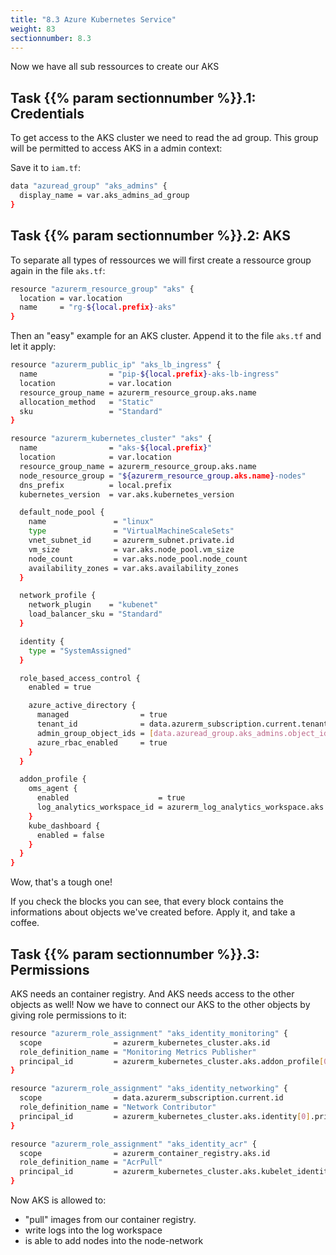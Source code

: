 ```yaml
---
title: "8.3 Azure Kubernetes Service"
weight: 83
sectionnumber: 8.3
---
```


Now we have all sub ressources to create our AKS


## Task {{% param sectionnumber %}}.1: Credentials

To get access to the AKS cluster we need to read the ad group. This group will be permitted to access AKS in a admin context:

Save it to `iam.tf`:

```bash
data "azuread_group" "aks_admins" {
  display_name = var.aks_admins_ad_group
}
```


## Task {{% param sectionnumber %}}.2: AKS

To separate all types of ressources we will first create a ressource group again in the file `aks.tf`:

```bash
resource "azurerm_resource_group" "aks" {
  location = var.location
  name     = "rg-${local.prefix}-aks"
}
```

Then an "easy" example for an AKS cluster. Append it to the file `aks.tf` and let it apply:

```bash
resource "azurerm_public_ip" "aks_lb_ingress" {
  name                = "pip-${local.prefix}-aks-lb-ingress"
  location            = var.location
  resource_group_name = azurerm_resource_group.aks.name
  allocation_method   = "Static"
  sku                 = "Standard"
}

resource "azurerm_kubernetes_cluster" "aks" {
  name                = "aks-${local.prefix}"
  location            = var.location
  resource_group_name = azurerm_resource_group.aks.name
  node_resource_group = "${azurerm_resource_group.aks.name}-nodes"
  dns_prefix          = local.prefix
  kubernetes_version  = var.aks.kubernetes_version

  default_node_pool {
    name               = "linux"
    type               = "VirtualMachineScaleSets"
    vnet_subnet_id     = azurerm_subnet.private.id
    vm_size            = var.aks.node_pool.vm_size
    node_count         = var.aks.node_pool.node_count
    availability_zones = var.aks.availability_zones
  }

  network_profile {
    network_plugin    = "kubenet"
    load_balancer_sku = "Standard"
  }

  identity {
    type = "SystemAssigned"
  }

  role_based_access_control {
    enabled = true

    azure_active_directory {
      managed                = true
      tenant_id              = data.azurerm_subscription.current.tenant_id
      admin_group_object_ids = [data.azuread_group.aks_admins.object_id]
      azure_rbac_enabled     = true
    }
  }

  addon_profile {
    oms_agent {
      enabled                    = true
      log_analytics_workspace_id = azurerm_log_analytics_workspace.aks.id
    }
    kube_dashboard {
      enabled = false
    }
  }
}
```

Wow, that's a tough one!

If you check the blocks you can see, that every block contains the informations about objects we've created before. Apply it, and take a coffee.


## Task {{% param sectionnumber %}}.3: Permissions

AKS needs an container registry. And AKS needs access to the other objects as well! Now we have to connect our AKS to the other objects by giving role permissions to it:

```bash
resource "azurerm_role_assignment" "aks_identity_monitoring" {
  scope                = azurerm_kubernetes_cluster.aks.id
  role_definition_name = "Monitoring Metrics Publisher"
  principal_id         = azurerm_kubernetes_cluster.aks.addon_profile[0].oms_agent[0].oms_agent_identity[0].object_id
}

resource "azurerm_role_assignment" "aks_identity_networking" {
  scope                = data.azurerm_subscription.current.id
  role_definition_name = "Network Contributor"
  principal_id         = azurerm_kubernetes_cluster.aks.identity[0].principal_id
}

resource "azurerm_role_assignment" "aks_identity_acr" {
  scope                = azurerm_container_registry.aks.id
  role_definition_name = "AcrPull"
  principal_id         = azurerm_kubernetes_cluster.aks.kubelet_identity[0].object_id
}
```

Now AKS is allowed to:

* "pull" images from our container registry.
* write logs into the log workspace
* is able to add nodes into the node-network
